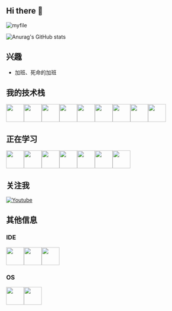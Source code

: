 <!---
eshippole/eshippole is a ✨ special ✨ repository because its `README.md` (this file) appears on your GitHub profile.
You can click the Preview link to take a look at your changes.
--->

## Hi there 👋

![myfile](giphy.gif)

![Anurag's GitHub stats](https://github-readme-stats.vercel.app/api?username=xqk&show_icons=true)

## 兴趣
- 加班、死命的加班


## 我的技术栈
<img height="48" width="48" src="https://cdn.jsdelivr.net/npm/simple-icons@v5/icons/pytorch.svg" /><img height="48" width="48" src="https://cdn.jsdelivr.net/npm/simple-icons@v5/icons/tensorflow.svg" /><img height="48" width="48" src="https://cdn.jsdelivr.net/npm/simple-icons@v5/icons/python.svg" /><img height="48" width="48" src="https://cdn.jsdelivr.net/npm/simple-icons@v5/icons/numpy.svg" /><img height="48" width="48" src="https://cdn.jsdelivr.net/npm/simple-icons@v5/icons/scikitlearn.svg" /><img height="48" width="48" src="https://cdn.jsdelivr.net/npm/simple-icons@v5/icons/scipy.svg" /><img height="48" width="48" src="https://cdn.jsdelivr.net/npm/simple-icons@v5/icons/apachespark.svg" /><img height="48" width="48" src="https://cdn.jsdelivr.net/npm/simple-icons@v5/icons/postgresql.svg" /><img height="48" width="48" src="https://cdn.jsdelivr.net/npm/simple-icons@v5/icons/mysql.svg" />

## 正在学习
<img height="48" width="48" src="https://cdn.jsdelivr.net/npm/simple-icons@v5/icons/react.svg" /><img height="48" width="48" src="https://unpkg.com/simple-icons@v5/icons/cplusplus.svg" /><img height="48" width="48" src="https://cdn.jsdelivr.net/npm/simple-icons@v5/icons/docker.svg" /><img height="48" width="48" src="https://unpkg.com/simple-icons@v5/icons/kubernetes.svg" /><img height="48" width="48" src="https://unpkg.com/simple-icons@v5/icons/qiskit.svg" /><img height="48" width="48" src="https://cdn.jsdelivr.net/npm/simple-icons@v5/icons/amazonaws.svg" /><img height="48" width="48" src="https://cdn.jsdelivr.net/npm/simple-icons@v5/icons/heroku.svg" />

## 关注我
<a href="https://www.youtube.com/channel/UCTn7YZfc-wNDOcYf63Ocgjw">
  <img
    alt="Youtube"
    src="https://img.shields.io/badge/youtube-FF0000?logo=youtube&logoColor=white&style=for-the-badge"
  />
</a>


## 其他信息
### IDE
<img height="48" width="48" src="https://cdn.jsdelivr.net/npm/simple-icons@v5/icons/pycharm.svg" /><img height="48" width="48" src="https://cdn.jsdelivr.net/npm/simple-icons@v5/icons/clion.svg" /><img height="48" width="48" src="https://cdn.jsdelivr.net/npm/simple-icons@v5/icons/jupyter.svg" />
### OS
<img height="48" width="48" src="https://cdn.jsdelivr.net/npm/simple-icons@v5/icons/windows.svg" /><img height="48" width="48" src="https://cdn.jsdelivr.net/npm/simple-icons@v5/icons/ubuntu.svg" />
